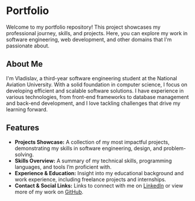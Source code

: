 # Portfolio

Welcome to my portfolio repository! This project showcases my professional journey, skills, and projects. Here, you can explore my work in software engineering, web development, and other domains that I'm passionate about.

## About Me

I'm Vladislav, a third-year software engineering student at the National Aviation University. With a solid foundation in computer science, I focus on developing efficient and scalable software solutions. I have experience in various technologies, from front-end frameworks to database management and back-end development, and I love tackling challenges that drive my learning forward.

## Features

- **Projects Showcase:** A collection of my most impactful projects, demonstrating my skills in software engineering, design, and problem-solving.
- **Skills Overview:** A summary of my technical skills, programming languages, and tools I’m proficient with.
- **Experience & Education:** Insight into my educational background and work experience, including freelance projects and internships.
- **Contact & Social Links:** Links to connect with me on [LinkedIn](https://linkedin.com/in/prmkvlad) or view more of my work on [GitHub](https://github.com/prmkvlad).
